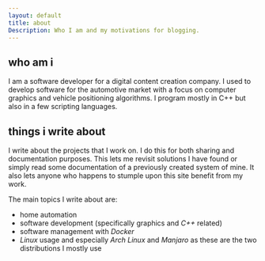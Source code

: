 ```yaml
---
layout: default
title: about
Description: Who I am and my motivations for blogging.
---
```


## who am i

I am a software developer for a digital content creation company.
I used to develop software for the automotive market with a focus on computer graphics and vehicle positioning algorithms.
I program mostly in C++ but also in a few scripting languages.

## things i write about

I write about the projects that I work on. I do this for both sharing and documentation purposes. This lets me revisit solutions I have found or simply read some documentation of a previously created system of mine.
It also lets anyone who happens to stumple upon this site benefit from my work.

The main topics I write about are:
- home automation
- software development (specifically graphics and _C++_ related)
- software management with _Docker_
- _Linux_ usage and especially _Arch Linux_ and _Manjaro_ as these are the two distributions I mostly use
